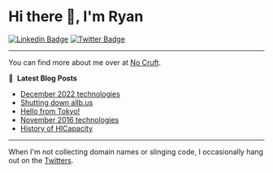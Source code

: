 # Hi there 👋, I'm Ryan

[![Linkedin Badge](https://img.shields.io/badge/-ryankanno-blue?style=flat-square&logo=Linkedin&logoColor=white&link=https://www.linkedin.com/in/ryankanno/)](https://www.linkedin.com/in/ryankanno/)
[![Twitter Badge](https://img.shields.io/badge/-@ryankanno-1ca0f1?style=flat-square&labelColor=1ca0f1&logo=twitter&logoColor=white&link=https://twitter.com/ryankanno)](https://twitter.com/ryankanno)

---

You can find more about me over at [No Cruft](https://nocruft.com).

📕 &nbsp;**Latest Blog Posts**
<!-- BLOG-POST-LIST:START -->
- [December 2022 technologies](https://nocruft.com/2022/12/29/december-2022-technologies/)
- [Shutting down allb.us](https://nocruft.com/2020/02/09/shutting-down-allbus/)
- [Hello from Tokyo!](https://nocruft.com/2018/08/28/hello-from-tokyo/)
- [November 2016 technologies](https://nocruft.com/2016/11/16/november-2016-technologies/)
- [History of HICapacity](https://nocruft.com/2016/06/19/history-of-hicapacity/)
<!-- BLOG-POST-LIST:END -->

---

When I'm not collecting domain names or slinging code, I occasionally hang out on the [Twitters](https://twitter.com/ryankanno).
